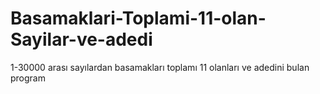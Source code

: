 # Basamaklari-Toplami-11-olan-Sayilar-ve-adedi
1-30000 arası sayılardan basamakları toplamı 11 olanları ve adedini bulan program
